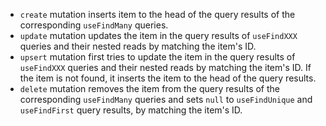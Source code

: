 - `create` mutation inserts item to the head of the query results of the corresponding `useFindMany` queries.
- `update` mutation updates the item in the query results of `useFindXXX` queries and their nested reads by matching the item's ID.
- `upsert` mutation first tries to update the item in the query results of `useFindXXX` queries and their nested reads by matching the item's ID. If the item is not found, it inserts the item to the head of the query results.
- `delete` mutation removes the item from the query results of the corresponding `useFindMany` queries and sets `null` to `useFindUnique` and `useFindFirst` query results, by matching the item's ID.
